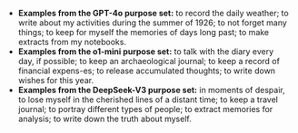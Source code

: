 - __Examples from the GPT-4o purpose set:__ to record the daily weather; to write about my activities during the summer of 1926; to not forget many things; to keep for myself the memories of days long past; to make extracts from my notebooks.
- __Examples from the o1-mini purpose set:__ to talk with the diary every day, if possible; to keep an archaeological journal; to keep a record of financial expens-es; to release accumulated thoughts; to write down wishes for this year.
- __Examples from the DeepSeek-V3 purpose set:__ in moments of despair, to lose myself in the cherished lines of a distant time; to keep a travel journal; to portray different types of people; to extract memories for analysis; to write down the truth about myself.
